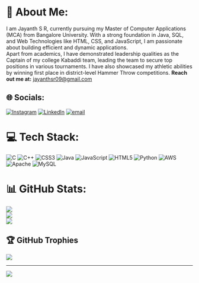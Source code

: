 # 💫 About Me:
I am Jayanth S R, currently pursuing my Master of Computer Applications (MCA) from Bangalore University. With a strong foundation in Java, SQL, and Web Technologies like HTML, CSS, and JavaScript, I am passionate about building efficient and dynamic applications.<br>Apart from academics, I have demonstrated leadership qualities as the Captain of my college Kabaddi team, leading the team to secure top positions in various tournaments. I have also showcased my athletic abilities by winning first place in district-level Hammer Throw competitions.
**Reach out me at:** jayanthsr09@gmail.com


## 🌐 Socials:
[![Instagram](https://img.shields.io/badge/Instagram-%23E4405F.svg?logo=Instagram&logoColor=white)](https://instagram.com/_jayanth_sr) [![LinkedIn](https://img.shields.io/badge/LinkedIn-%230077B5.svg?logo=linkedin&logoColor=white)](https://linkedin.com/in/www.linkedin.com/in/jayanth-s-r-2a2979282) [![email](https://img.shields.io/badge/Email-D14836?logo=gmail&logoColor=white)](mailto:jayanthsr09@gmail.com) 

# 💻 Tech Stack:
![C](https://img.shields.io/badge/c-%2300599C.svg?style=for-the-badge&logo=c&logoColor=white) ![C++](https://img.shields.io/badge/c++-%2300599C.svg?style=for-the-badge&logo=c%2B%2B&logoColor=white) ![CSS3](https://img.shields.io/badge/css3-%231572B6.svg?style=for-the-badge&logo=css3&logoColor=white) ![Java](https://img.shields.io/badge/java-%23ED8B00.svg?style=for-the-badge&logo=openjdk&logoColor=white) ![JavaScript](https://img.shields.io/badge/javascript-%23323330.svg?style=for-the-badge&logo=javascript&logoColor=%23F7DF1E) ![HTML5](https://img.shields.io/badge/html5-%23E34F26.svg?style=for-the-badge&logo=html5&logoColor=white) ![Python](https://img.shields.io/badge/python-3670A0?style=for-the-badge&logo=python&logoColor=ffdd54) ![AWS](https://img.shields.io/badge/AWS-%23FF9900.svg?style=for-the-badge&logo=amazon-aws&logoColor=white) ![Apache](https://img.shields.io/badge/apache-%23D42029.svg?style=for-the-badge&logo=apache&logoColor=white) ![MySQL](https://img.shields.io/badge/mysql-4479A1.svg?style=for-the-badge&logo=mysql&logoColor=white)
# 📊 GitHub Stats:
![](https://github-readme-stats.vercel.app/api?username=JAYANTHSRAJ&theme=dark&hide_border=false&include_all_commits=true&count_private=true)<br/>
![](https://nirzak-streak-stats.vercel.app/?user=JAYANTHSRAJ&theme=dark&hide_border=false)<br/>
![](https://github-readme-stats.vercel.app/api/top-langs/?username=JAYANTHSRAJ&theme=dark&hide_border=false&include_all_commits=true&count_private=true&layout=compact)

## 🏆 GitHub Trophies
![](https://github-profile-trophy.vercel.app/?username=JAYANTHSRAJ&theme=radical&no-frame=false&no-bg=true&margin-w=4)

---
[![](https://visitcount.itsvg.in/api?id=JAYANTHSRAJ&icon=0&color=0)](https://visitcount.itsvg.in)

<!-- Proudly created with GPRM ( https://gprm.itsvg.in ) -->
